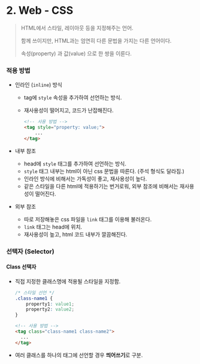 # 2. Web - CSS

> HTML에서 스타일, 레이아웃 등을 지정해주는 언어.
>
> 함께 쓰이지만, HTML과는 엄연히 다른 문법을 가지는 다른 언어이다.
>
> 속성(property) 과 값(value) 으로 한 쌍을 이룬다.



### 적용 방법

* 인라인 (`inline`) 방식 

  * tag에 `style` 속성을 추가하여 선언하는 방식.

  * 재사용성이 떨어지고, 코드가 난잡해진다.

    ```html
    <!-- 사용 방법 -->
    <tag style="property: value;">
    	...
    </tag>
    ```

    

* 내부 참조

  * head에 `style` 태그를 추가하여 선언하는 방식.
  * `style` 태그 내부는 html이 아닌 css 문법을 따른다. (주석 형식도 달라짐.) 
  * 인라인 방식에 비해서는 가독성이 좋고, 재사용성이 높다.
  * 같은 스타일을 다른 html에 적용하기는 번거로워, 외부 참조에 비해서는 재사용성이 떨어진다.

* 외부 참조

  * 따로 저장해놓은 css 파일을 `link` 태그를 이용해 불러온다.
  * `link` 태그는 head에 위치.
  * 재사용성이 높고, html 코드 내부가 깔끔해진다.



### 선택자 (Selector)

#### Class 선택자

* 직접 지정한 클래스명에 적용될 스타일을 지정함.

  ```css
  /* 스타일 선언 */
  .class-name1 {
      property1: value1;
      property2: value2;
  }
  ```

  ```html
  <!-- 사용 방법 -->
  <tag class="class-name1 class-name2">
  	...
  </tag>
  ```

* 여러 클래스를 하나의 태그에 선언할 경우 **띄어쓰기**로 구분.

